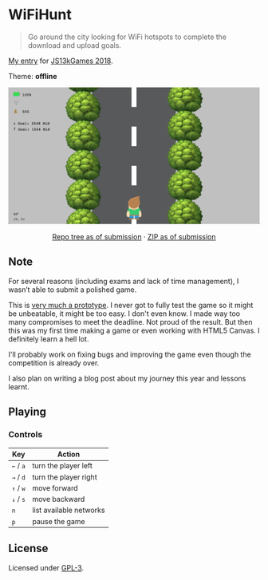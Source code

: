 # WiFiHunt

> Go around the city looking for WiFi hotspots to complete the download and upload goals.

[My entry](https://js13kgames.com/entries/wifihunt) for [JS13kGames 2018](//2018.js13kgames.com).

Theme: **offline**

![Screenshot](/media/screenshot.jpeg)

<p align="center">
    <a href=https://github.com/shreyasminocha/WiFiHunt/tree/submission>Repo tree as of submission</a> · <a href=https://github.com/shreyasminocha/WiFiHunt/releases/tag/submission>ZIP as of submission</a>
</p>

## Note

For several reasons (including exams and lack of time management), I wasn’t able to submit a polished game.

This is [very much a prototype](https://github.com/shreyasminocha/WiFiHunt/issues). I never got to fully test the game so it might be unbeatable, it might be too easy. I don't even know. I made way too many compromises to meet the deadline. Not proud of the result. But then this was my first time making a game or even working with HTML5 Canvas. I definitely learn a hell lot.

I'll probably work on fixing bugs and improving the game even though the competition is already over.

I also plan on writing a blog post about my journey this year and lessons learnt. 

## Playing

### Controls

Key       | Action
----------|------------------------
`←` / `a` | turn the player left
`→` / `d` | turn the player right
`↑` / `w` | move forward
`↓` / `s` | move backward
`n`       | list available networks
`p`       | pause the game

## License

Licensed under [GPL-3](/license.md).
